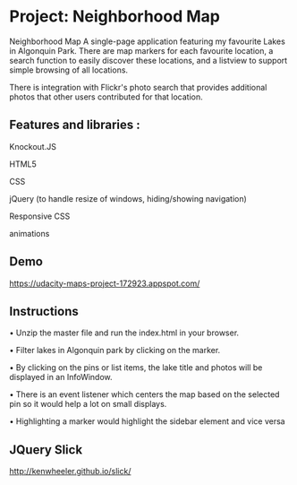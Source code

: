 # Project: Neighborhood Map 

Neighborhood Map A single-page application featuring my favourite Lakes in Algonquin Park.  There are map markers for each favourite location, a search function to easily discover these locations, and a listview to support simple browsing of all locations. 

There is integration with Flickr's photo search that provides additional photos that other users contributed for that location.

## Features and libraries :

Knockout.JS

HTML5

CSS

jQuery (to handle resize of windows, hiding/showing navigation)

Responsive CSS

animations


## Demo

https://udacity-maps-project-172923.appspot.com/

## Instructions
• Unzip the master file and run the index.html in your browser.

• Filter lakes in Algonquin park by clicking on the marker.

• By clicking on the pins or list items, the lake title and photos will be displayed in an InfoWindow.

• There is an event listener which centers the map based on the selected pin so it would help a lot on small displays.

• Highlighting a marker would highlight the sidebar element and vice versa

## JQuery Slick
http://kenwheeler.github.io/slick/

